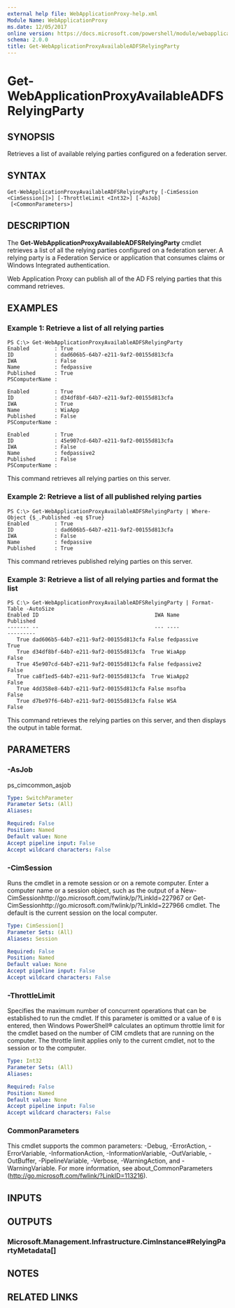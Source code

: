 ```yaml
---
external help file: WebApplicationProxy-help.xml
Module Name: WebApplicationProxy
ms.date: 12/05/2017
online version: https://docs.microsoft.com/powershell/module/webapplicationproxy/get-webapplicationproxyavailableadfsrelyingparty?view=windowsserver2012r2-ps&wt.mc_id=ps-gethelp
schema: 2.0.0
title: Get-WebApplicationProxyAvailableADFSRelyingParty
---
```


# Get-WebApplicationProxyAvailableADFSRelyingParty

## SYNOPSIS
Retrieves a list of available relying parties configured on a federation server.

## SYNTAX

```
Get-WebApplicationProxyAvailableADFSRelyingParty [-CimSession <CimSession[]>] [-ThrottleLimit <Int32>] [-AsJob]
 [<CommonParameters>]
```

## DESCRIPTION
The **Get-WebApplicationProxyAvailableADFSRelyingParty** cmdlet retrieves a list of all the relying parties configured on a federation server.
A relying party is a Federation Service or application that consumes claims or Windows Integrated authentication.

Web Application Proxy can publish all of the AD FS relying parties that this command retrieves.

## EXAMPLES

### Example 1: Retrieve a list of all relying parties
```
PS C:\> Get-WebApplicationProxyAvailableADFSRelyingParty
Enabled        : True
ID             : dad606b5-64b7-e211-9af2-00155d813cfa
IWA            : False
Name           : fedpassive
Published      : True
PSComputerName : 

Enabled        : True
ID             : d34df8bf-64b7-e211-9af2-00155d813cfa
IWA            : True
Name           : WiaApp
Published      : False
PSComputerName : 

Enabled        : True
ID             : 45e907cd-64b7-e211-9af2-00155d813cfa
IWA            : False
Name           : fedpassive2
Published      : False
PSComputerName :
```

This command retrieves all relying parties on this server.

### Example 2: Retrieve a list of all published relying parties
```
PS C:\> Get-WebApplicationProxyAvailableADFSRelyingParty | Where-Object {$_.Published -eq $True}
Enabled        : True
ID             : dad606b5-64b7-e211-9af2-00155d813cfa
IWA            : False
Name           : fedpassive
Published      : True
```

This command retrieves published relying parties on this server.

### Example 3: Retrieve a list of all relying parties and format the list
```
PS C:\> Get-WebApplicationProxyAvailableADFSRelyingParty | Format-Table -AutoSize
Enabled ID                                     IWA Name                        Published 
------- --                                     --- ----                        --------- 
   True dad606b5-64b7-e211-9af2-00155d813cfa False fedpassive                       True
   True d34df8bf-64b7-e211-9af2-00155d813cfa  True WiaApp                          False
   True 45e907cd-64b7-e211-9af2-00155d813cfa False fedpassive2                     False
   True ca8f1ed5-64b7-e211-9af2-00155d813cfa  True WiaApp2                         False
   True 4dd358e8-64b7-e211-9af2-00155d813cfa False msofba                          False
   True d7be97f6-64b7-e211-9af2-00155d813cfa False WSA                             False
```

This command retrieves the relying parties on this server, and then displays the output in table format.

## PARAMETERS

### -AsJob
ps_cimcommon_asjob

```yaml
Type: SwitchParameter
Parameter Sets: (All)
Aliases: 

Required: False
Position: Named
Default value: None
Accept pipeline input: False
Accept wildcard characters: False
```

### -CimSession
Runs the cmdlet in a remote session or on a remote computer.
Enter a computer name or a session object, such as the output of a New-CimSessionhttp://go.microsoft.com/fwlink/p/?LinkId=227967 or Get-CimSessionhttp://go.microsoft.com/fwlink/p/?LinkId=227966 cmdlet.
The default is the current session on the local computer.

```yaml
Type: CimSession[]
Parameter Sets: (All)
Aliases: Session

Required: False
Position: Named
Default value: None
Accept pipeline input: False
Accept wildcard characters: False
```

### -ThrottleLimit
Specifies the maximum number of concurrent operations that can be established to run the cmdlet.
If this parameter is omitted or a value of `0` is entered, then Windows PowerShell® calculates an optimum throttle limit for the cmdlet based on the number of CIM cmdlets that are running on the computer.
The throttle limit applies only to the current cmdlet, not to the session or to the computer.

```yaml
Type: Int32
Parameter Sets: (All)
Aliases: 

Required: False
Position: Named
Default value: None
Accept pipeline input: False
Accept wildcard characters: False
```

### CommonParameters
This cmdlet supports the common parameters: -Debug, -ErrorAction, -ErrorVariable, -InformationAction, -InformationVariable, -OutVariable, -OutBuffer, -PipelineVariable, -Verbose, -WarningAction, and -WarningVariable. For more information, see about_CommonParameters (http://go.microsoft.com/fwlink/?LinkID=113216).

## INPUTS

## OUTPUTS

### Microsoft.Management.Infrastructure.CimInstance#RelyingPartyMetadata[]

## NOTES

## RELATED LINKS

